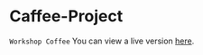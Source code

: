 # Caffee-Project
`Workshop Coffee`
You can view a live version [here](https://coffee-pingucoder.netlify.app).
